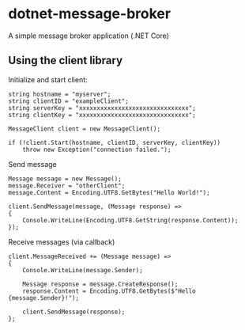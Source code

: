 # dotnet-message-broker
A simple message broker application (.NET Core)


## Using the client library

Initialize and start client:
```
string hostname = "myserver";
string clientID = "exampleClient";
string serverKey = "xxxxxxxxxxxxxxxxxxxxxxxxxxxxxxx";
string clientKey = "xxxxxxxxxxxxxxxxxxxxxxxxxxxxxxx";

MessageClient client = new MessageClient();

if (!client.Start(hostname, clientID, serverKey, clientKey))
    throw new Exception("connection failed.");
```

Send message
```
Message message = new Message();
message.Receiver = "otherClient";
message.Content = Encoding.UTF8.GetBytes("Hello World!");

client.SendMessage(message, (Message response) =>
{
    Console.WriteLine(Encoding.UTF8.GetString(response.Content));
});
```

Receive messages (via callback)
```
client.MessageReceived += (Message message) =>
{
    Console.WriteLine(message.Sender);

    Message response = message.CreateResponse();
    response.Content = Encoding.UTF8.GetBytes($"Hello {message.Sender}!");

    client.SendMessage(response);
};
```
